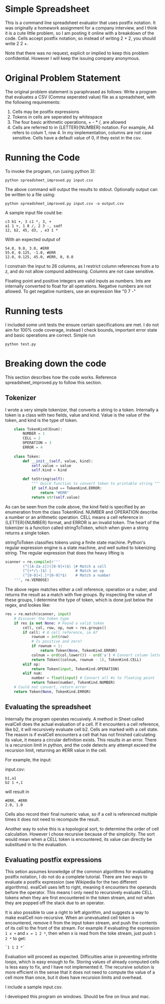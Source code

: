 # Simple Spreadsheet

This is a command line spreadsheet evaluator that uses postfix notation.  It was originally a homework assignment for a company interview, and I think it is a cute little problem, so I am posting it online with a breakdown of the code.  Cells accept postfix notation, so instead of writing 2 + 2, you should write 2 2 +.

Note that there was no request, explicit or implied to keep this problem confidential.  However I will keep the issuing company anonymous.

# Original Problem Statement

The original problem statement is paraphrased as follows:
Write a program that evaluates a CSV (Comma seperated value) file as a spreadsheet, with the following requirements:
1. Cells may be postfix expressions
2. Tokens in cells are seperated by whitespace
3. The four basic arithmetic operations, + - * /, are allowed
4. Cells are referred to in {LETTER}{NUMBER} notation.  For example, A4 refers to colum 1, row 4.  In my implementation, columns are not case sensitive. Cells have a default value of 0, if they exist in the csv.

# Running the Code
To invoke the program, run (using python 3):

    python spreadsheet_improved.py input.csv
    
The above command will output the results to stdout.  Optionally output can be written to a file using:

    python spreadsheet_improved.py input.csv -o output.csv

A sample input file could be:

    c3 b1 +, 3 c1 *, 3, +
    a1 1 +, 1 8 /, 2 3 -, sadf
    12, b2, 45, d3, , e3 1 *
    
With an expected output of 

    54.0, 9.0, 3.0, #ERR
    55.0, 0.125, -1.0, #ERR
    12.0, 0.125, 45.0, #ERR, 0, 0.0


I constrain the input to 26 columns, as I restrict column references from a to z,
and do not allow compund addressing.  Columns are not case sensitive.

Floating point and positive integers are valid inputs as numbers.  Ints are
internally converted to float for all operations.  Negative numbers are not
allowed.  To get negative numbers, use an expression like "0 7 -"

# Running tests

I included some unit tests the ensure certain specifications are met.  I do not aim for 100% code coverage, instead I check bounds, important error state and basic operations are correct.  Simple run

```
python test.py
```

# Breaking down the code

This section describes how the code works. Reference spreadsheet_improved.py to follow this section.

## Tokenizer

I wrote a very simple tokenizer, that converts a string to a token.  Internally a token is a class with two fields, value and kind.  Value is the value of the token, and kind is the type of token.

```python
    class TokenKind(Enum):
	    NUMBER = 1
	    CELL = 2
	    OPERATION = 3
	    ERROR = 4
    
    class Token:
	    def __init__(self, value, kind):
		    self.value = value
		    self.kind = kind

	    def toString(self):
		    """ Quick function to convert token to printable string """
		    if self.kind == TokenKind.ERROR:
		    	return "#ERR"
		    return str(self.value)
```
            
As can be seen from the code above, the kind field is specified by an enumeration from the class TokenKind.  NUMBER and OPERATION describe a number or an arithmetic operation.  CELL means a cell reference in {LETTER}{NUMBER} format, and ERROR is an invalid token.  The heart of the tokenizer is a function called stringToToken, which when given a string returns a single token.

stringToToken classifies tokens using a finite state machine.  Python's regular expression engine is a state machine, and well suited to tokenizing string.  The regular expression that does the heavy lifting is 

```python
scanner = re.compile(r'''
		(^([A-Za-z])([0-9]+)$) |# Match a cell
		(^[+*/\-]$)	|			# Match an op
		(^[0-9]+[.]*[0-9]*$)	# Match a number
	''', re.VERBOSE)
```
    
The above regex matches either a cell reference, operation or a nuber, and returns the result as a match with five groups.  By inspecting the value of these groups, I determine the type of token, which is done just below the regex, and lookes like:

```python
res = re.match(scanner, input)
	# Discover the token type
	if res is not None: # Found a valid token
		cell, col, row, op, num = res.groups()
		if cell: # A cell reference, ie A7
			rownum = int(row)
			# Is positive and zero?
			if rownum < 1:
				return Token(None, TokenKind.ERROR)
			colnum = ord(col.lower()) - ord('a') # Convert column letter to number
			return Token((colnum, rownum - 1), TokenKind.CELL)
		elif op:
			return Token(input, TokenKind.OPERATION)
		elif num:
			number = float(input) # Convert all #s to floating point
			return Token(number, TokenKind.NUMBER)
	# Could not convert, return error
	return Token(None, TokenKind.ERROR)
```

## Evaluating the spreadsheet

Internally the program operates recusively.  A method in Sheet called evalCell does the actual evaluation of a cell.  If it encounters a cell reference, like b2, it will recursively evaluate cell b2.  Cells are marked with a cell state.  The reason is if evalCell encounters a cell that has not finished calculating its value, it means a circular definition exists.  This results in an error.  There is a recursion limit in python, and the code detects any attempt exceed the recursion limit, returning an #ERR value in the cell.

For example, the input:

input.csv:

    b1,a1
    b2 1 +,1
    
will result in

    #ERR, #ERR
    2.0, 1.0

Cells also record their final numeric value, so if a cell is referenced multiple times it does not need to recompute the result.

Another way to solve this is a topological sort, to determine the order of cell calculation.  However I chose recursive because of the simplicity.  The sort would mean when a CELL token is encountered, its value can directly be substitued in to the evaluation. 

## Evaluating postfix expressions

This setion assumes knowledge of the common algorithms for evaluating postfix notation, I do not do a complete tutorial. There are two ways to evaluate a postfix expression (see Wikipedia for the two different algorithms).  evalCell uses left to right, meaning it encounters the operands before the operator.  This means I only need to recursively evaluate CELL tokens when they are first encountered in the token stream, and not when they are popped off the stack due to an operator.

It is also possible to use a right to left algorithm, and suggests a way to make evalCell non-recursive.  When an unevaluated cell token is encountered, remove it from the input token stream, and push the contents of its cell to the front of the stream.  For example if evaluating the expression `1 x +` and `x = 1 2 *`, then when x is read from the toke stream, just push `1 2 *` to get:

    `1 1 2 *`
    
Evaluation will proceed as expected.  Difficulties arise in preventing infintite loops, which is easy enough to fix.  Storing values of already computed cells is less easy to fix, and I have not implemented it.  The recursive solution is more efficient in the sense that it does not need to compute the value of a cell more than once, but it does have recursion limits and overhead.

I include a sample input.csv.

I developed this program on windows.  Should be fine on linux and mac.
